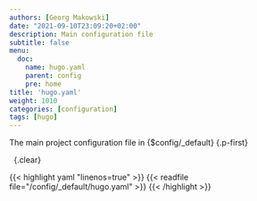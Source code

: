 ```yaml
---
authors: [Georg Makowski]
date: "2021-09-10T23:09:20+02:00"
description: Main configuration file
subtitle: false
menu:
  doc:
    name: hugo.yaml
    parent: config
    pre: home
title: 'hugo.yaml'
weight: 1010
categories: [configuration]
tags: [hugo]
---
```


The main project configuration file in {$config/_default}
{.p-first}<!--more-->

&nbsp;
{.clear}

{{< highlight yaml "linenos=true" >}}
{{< readfile file="/config/_default/hugo.yaml" >}}
{{< /highlight >}}
